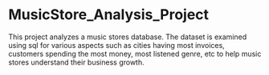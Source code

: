 # MusicStore_Analysis_Project

This project analyzes a music stores database.
The dataset is examined using sql for various aspects such as cities having most invoices, customers spending the most money, most listened genre, etc to help music stores understand their business growth.
